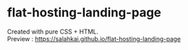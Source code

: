 # flat-hosting-landing-page
Created with pure CSS + HTML.<br>
Preview : https://salahkai.github.io/flat-hosting-landing-page
